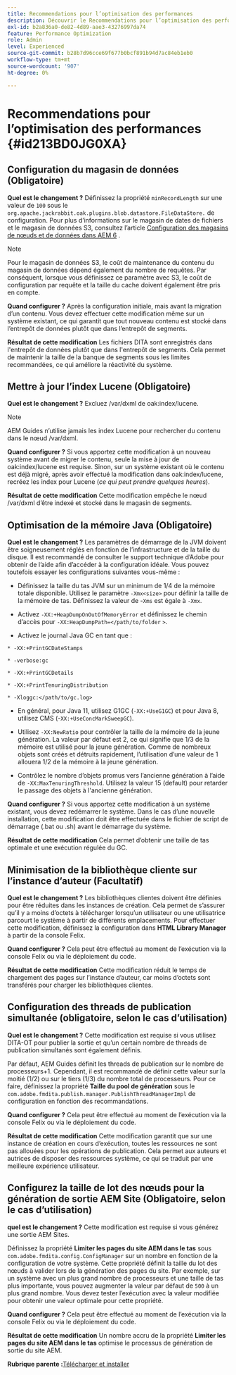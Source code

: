 ```yaml
---
title: Recommendations pour l’optimisation des performances
description: Découvrir le Recommendations pour l’optimisation des performances
exl-id: b2a836a0-de82-4d89-aae3-43276997da74
feature: Performance Optimization
role: Admin
level: Experienced
source-git-commit: b28b7d96cce69f677b0bcf891b94d7ac84eb1eb0
workflow-type: tm+mt
source-wordcount: '907'
ht-degree: 0%

---
```


# Recommendations pour l’optimisation des performances {#id213BD0JG0XA}

## Configuration du magasin de données \(Obligatoire\)

**Quel est le changement ?**
Définissez la propriété `minRecordLength` sur une valeur de `100` sous le `org.apache.jackrabbit.oak.plugins.blob.datastore.FileDataStore.` de configuration. Pour plus d’informations sur le magasin de dates de fichiers et le magasin de données S3, consultez l’article [Configuration des magasins de nœuds et de données dans AEM 6](https://helpx.adobe.com/experience-manager/6-5/sites/deploying/using/data-store-config.html) .

>[!NOTE]
>
> Pour le magasin de données S3, le coût de maintenance du contenu du magasin de données dépend également du nombre de requêtes. Par conséquent, lorsque vous définissez ce paramètre avec S3, le coût de configuration par requête et la taille du cache doivent également être pris en compte.

**Quand configurer ?**
Après la configuration initiale, mais avant la migration d’un contenu. Vous devez effectuer cette modification même sur un système existant, ce qui garantit que tout nouveau contenu est stocké dans l’entrepôt de données plutôt que dans l’entrepôt de segments.

**Résultat de cette modification**
Les fichiers DITA sont enregistrés dans l&#39;entrepôt de données plutôt que dans l&#39;entrepôt de segments. Cela permet de maintenir la taille de la banque de segments sous les limites recommandées, ce qui améliore la réactivité du système.

## Mettre à jour l’index Lucene \(Obligatoire\)

**Quel est le changement ?**
Excluez /var/dxml de oak:index/lucene.

>[!NOTE]
>
> AEM Guides n’utilise jamais les index Lucene pour rechercher du contenu dans le nœud /var/dxml.

**Quand configurer ?**
Si vous apportez cette modification à un nouveau système avant de migrer le contenu, seule la mise à jour de oak:index/lucene est requise. Sinon, sur un système existant où le contenu est déjà migré, après avoir effectué la modification dans oak:index/lucene, recréez les index pour Lucene \(*ce qui peut prendre quelques heures*\).

**Résultat de cette modification**
Cette modification empêche le nœud /var/dxml d’être indexé et stocké dans le magasin de segments.

## Optimisation de la mémoire Java \(Obligatoire\)

**Quel est le changement ?**
Les paramètres de démarrage de la JVM doivent être soigneusement réglés en fonction de l’infrastructure et de la taille du disque. Il est recommandé de consulter le support technique d’Adobe pour obtenir de l’aide afin d’accéder à la configuration idéale. Vous pouvez toutefois essayer les configurations suivantes vous-même :

- Définissez la taille du tas JVM sur un minimum de 1/4 de la mémoire totale disponible. Utilisez le paramètre `-Xmx<size>` pour définir la taille de la mémoire de tas. Définissez la valeur de -`Xms` est égale à `-Xmx`.

- Activez `-XX:+HeapDumpOnOutOfMemoryError` et définissez le chemin d’accès pour `-XX:HeapDumpPath=</path/to/folder` `>`.

- Activez le journal Java GC en tant que :

`* -XX:+PrintGCDateStamps`

`* -verbose:gc`

`* -XX:+PrintGCDetails`

`* -XX:+PrintTenuringDistribution`

`* -Xloggc:</path/to/gc.log>`

- En général, pour Java 11, utilisez G1GC \(`-XX:+UseG1GC`\) et pour Java 8, utilisez CMS \(-`XX:+UseConcMarkSweepGC`\).

- Utilisez `-XX:NewRatio` pour contrôler la taille de la mémoire de la jeune génération. La valeur par défaut est 2, ce qui signifie que 1/3 de la mémoire est utilisé pour la jeune génération. Comme de nombreux objets sont créés et détruits rapidement, l’utilisation d’une valeur de 1 allouera 1/2 de la mémoire à la jeune génération.

- Contrôlez le nombre d’objets promus vers l’ancienne génération à l’aide de `-XX:MaxTenuringThreshold`. Utilisez la valeur 15 \(default\) pour retarder le passage des objets à l&#39;ancienne génération.

**Quand configurer ?**
Si vous apportez cette modification à un système existant, vous devez redémarrer le système. Dans le cas d’une nouvelle installation, cette modification doit être effectuée dans le fichier de script de démarrage \(.bat ou .sh\) avant le démarrage du système.

**Résultat de cette modification**
Cela permet d’obtenir une taille de tas optimale et une exécution régulée du GC.

## Minimisation de la bibliothèque cliente sur l’instance d’auteur \(Facultatif\)

**Quel est le changement ?**
Les bibliothèques clientes doivent être définies pour être réduites dans les instances de création. Cela permet de s’assurer qu’il y a moins d’octets à télécharger lorsqu’un utilisateur ou une utilisatrice parcourt le système à partir de différents emplacements. Pour effectuer cette modification, définissez la configuration dans **HTML Library Manager** à partir de la console Felix.

**Quand configurer ?**
Cela peut être effectué au moment de l’exécution via la console Felix ou via le déploiement du code.

**Résultat de cette modification**
Cette modification réduit le temps de chargement des pages sur l’instance d’auteur, car moins d’octets sont transférés pour charger les bibliothèques clientes.

## Configuration des threads de publication simultanée \(obligatoire, selon le cas d’utilisation\)

**Quel est le changement ?**
Cette modification est requise si vous utilisez DITA-OT pour publier la sortie et qu’un certain nombre de threads de publication simultanés sont également définis.

Par défaut, AEM Guides définit les threads de publication sur le nombre de processeurs+1. Cependant, il est recommandé de définir cette valeur sur la moitié \(1/2\) ou sur le tiers \(1/3\) du nombre total de processeurs. Pour ce faire, définissez la propriété **Taille du pool de génération** sous le `com.adobe.fmdita.publish.manager.PublishThreadManagerImpl` de configuration en fonction des recommandations.

**Quand configurer ?**
Cela peut être effectué au moment de l’exécution via la console Felix ou via le déploiement du code.

**Résultat de cette modification**
Cette modification garantit que sur une instance de création en cours d’exécution, toutes les ressources ne sont pas allouées pour les opérations de publication. Cela permet aux auteurs et autrices de disposer des ressources système, ce qui se traduit par une meilleure expérience utilisateur.

## Configurez la taille de lot des nœuds pour la génération de sortie AEM Site \(Obligatoire, selon le cas d’utilisation\)

**quel est le changement ?**
Cette modification est requise si vous générez une sortie AEM Sites.

Définissez la propriété **Limiter les pages du site AEM dans le tas** sous `com.adobe.fmdita.config.ConfigManager` sur un nombre en fonction de la configuration de votre système. Cette propriété définit la taille du lot des nœuds à valider lors de la génération des pages du site. Par exemple, sur un système avec un plus grand nombre de processeurs et une taille de tas plus importante, vous pouvez augmenter la valeur par défaut de `500` à un plus grand nombre. Vous devez tester l’exécution avec la valeur modifiée pour obtenir une valeur optimale pour cette propriété.

**Quand configurer ?**
Cela peut être effectué au moment de l’exécution via la console Felix ou via le déploiement du code.

**Résultat de cette modification**
Un nombre accru de la propriété **Limiter les pages du site AEM dans le tas** optimise le processus de génération de sortie du site AEM.


**Rubrique parente :**&#x200B;[ Télécharger et installer](download-install.md)
